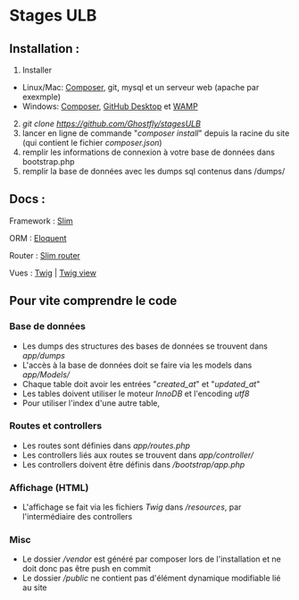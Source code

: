 # Stages ULB


## Installation :
1. Installer
  * Linux/Mac: [Composer](https://getcomposer.org/download/), git, mysql et un serveur web (apache par exexmple)
  * Windows: [Composer](https://getcomposer.org/download/), [GitHub Desktop](https://desktop.github.com/) et [WAMP](http://www.wampserver.com/)
2. *git clone https://github.com/Ghostfly/stagesULB*
3. lancer en ligne de commande "*composer install*" depuis la racine du site (qui contient le fichier *composer.json*)
4. remplir les informations de connexion à votre base de données dans bootstrap.php
5. remplir la base de données avec les dumps sql contenus dans /dumps/


## Docs :

Framework : [Slim](https://www.slimframework.com/docs/)

ORM : [Eloquent](https://laravel.com/docs/5.4/eloquent)

Router : [Slim router](https://www.slimframework.com/docs/objects/router.html)

Vues : 
[Twig](https://twig.sensiolabs.org/doc/2.x/) | [Twig view](https://github.com/slimphp/Twig-View)

## Pour vite comprendre le code
### Base de données
* Les dumps des structures des bases de données se trouvent dans _app/dumps_
* L'accès à la base de données doit se faire via les models dans _app/Models/_
* Chaque table doit avoir les entrées "_created_at_" et "_updated_at_"
* Les tables doivent utiliser le moteur _InnoDB_ et l'encoding _utf8_
* Pour utiliser l'index d'une autre table,  

### Routes et controllers
* Les routes sont définies dans _app/routes.php_
* Les controllers liés aux routes se trouvent dans _app/controller/_
* Les controllers doivent être définis  dans _/bootstrap/app.php_

### Affichage (HTML)
* L'affichage se fait via les fichiers _Twig_ dans _/resources_, par l'intermédiaire des controllers

### Misc
* Le dossier _/vendor_ est généré par composer lors de l'installation et ne doit donc pas être push en commit
* Le dossier _/public_ ne contient pas d'élément dynamique modifiable lié au site